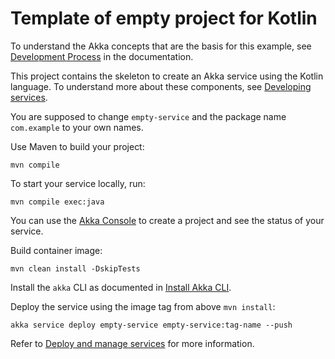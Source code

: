 # Template of empty project for Kotlin

To understand the Akka concepts that are the basis for this example, see [Development Process](https://doc.akka.io/concepts/development-process.html) in the documentation.

This project contains the skeleton to create an Akka service using the Kotlin language. To understand more about these 
components, see [Developing services](https://doc.akka.io/java/index.html).

You are supposed to change `empty-service` and the package name `com.example` to your own names.

Use Maven to build your project:

```shell
mvn compile
```

To start your service locally, run:

```shell
mvn compile exec:java
```

You can use the [Akka Console](https://console.akka.io) to create a project and see the status of your service.

Build container image:

```shell
mvn clean install -DskipTests
```

Install the `akka` CLI as documented in [Install Akka CLI](https://doc.akka.io/reference/cli/index.html).

Deploy the service using the image tag from above `mvn install`:

```shell
akka service deploy empty-service empty-service:tag-name --push
```

Refer to [Deploy and manage services](https://doc.akka.io/operations/services/deploy-service.html) for more information.
